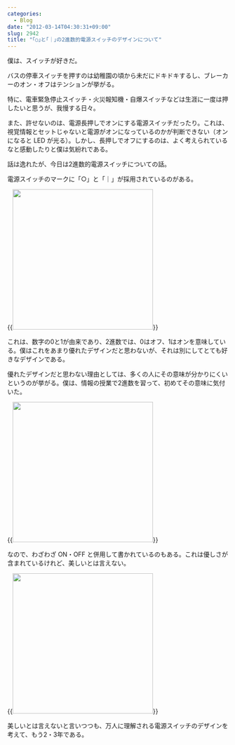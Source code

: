 ```yaml
---
categories:
  - Blog
date: "2012-03-14T04:30:31+09:00"
slug: 2942
title: "｢○｣と｢｜｣の2進数的電源スイッチのデザインについて"
---
```


僕は、スイッチが好きだ。

バスの停車スイッチを押すのは幼稚園の頃から未だにドキドキするし、ブレーカーのオン・オフはテンションが挙がる。

特に、電車緊急停止スイッチ・火災報知機・自爆スイッチなどは生涯に一度は押したいと思うが、我慢する日々。

また、許せないのは、電源長押しでオンにする電源スイッチだったり。これは、視覚情報とセットじゃないと電源がオンになっているのかが判断できない（オンになると LED が光る）。しかし、長押しでオフにするのは、よく考えられているなと感動したりと僕は気紛れである。

話は逸れたが、今日は2進数的電源スイッチについての話。

電源スイッチのマークに「○」と「｜」が採用されているのがある。

{{<img alt="" src="/images/2012/03/2942_1.jpg" width="320" height="320">}}

これは、数字の0と1が由来であり、2進数では、0はオフ、1はオンを意味している。僕はこれをあまり優れたデザインだと思わないが、それは別にしてとても好きなデザインである。

優れたデザインだと思わない理由としては、多くの人にその意味が分かりにくいというのが挙がる。僕は、情報の授業で2進数を習って、初めてその意味に気付いた。

{{<img alt="" src="/images/2012/03/2942_2.jpg" width="320" height="320">}}

なので、わざわざ ON・OFF と併用して書かれているのもある。これは優しさが含まれているけれど、美しいとは言えない。

{{<img alt="" src="/images/2012/03/2942_3.jpg" width="320" height="320">}}

美しいとは言えないと言いつつも、万人に理解される電源スイッチのデザインを考えて、もう2・3年である。
